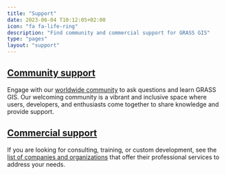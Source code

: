 ```yaml
---
title: "Support"
date: 2023-06-04 T10:12:05+02:00
icon: "fa fa-life-ring"
description: "Find community and commercial support for GRASS GIS"
type: "pages"
layout: "support"
---
```


## [Community support](/support/community)
<i class="fa fa-users fa-3x" style="float:left;padding-right:10px"></i>
 Engage with our [worldwide community](/support/community) to ask questions and learn GRASS GIS.
 Our welcoming community is a vibrant and inclusive space where users, developers, and enthusiasts come together to share knowledge and provide support.


## [Commercial support](/support/commercial)
<i class="fa fa-phone fa-4x" style="float:left;padding-right:10px"></i>
If you are looking for consulting, training, or custom development, see the [list of companies and organizations](/support/commercial) that offer their professional services to address your needs.
